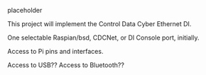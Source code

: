 placeholder

This project will implement the Control Data Cyber Ethernet DI.

One selectable Raspian/bsd, CDCNet, or DI Console port,  initially.

Access to Pi pins and interfaces.

Access to USB??  Access to Bluetooth??
